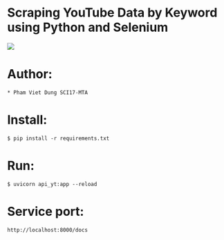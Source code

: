 # Scraping YouTube Data by Keyword using Python and Selenium
![](https://img.shields.io/static/v1?label=python&message=3.6&color=blue)


# Author:
```
* Pham Viet Dung SCI17-MTA
```


# Install:
```$ pip install -r requirements.txt```

# Run:
```$ uvicorn api_yt:app --reload```

# Service port:
```http://localhost:8000/docs```

